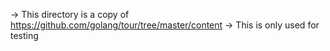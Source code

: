 
-> This directory is a copy of https://github.com/golang/tour/tree/master/content
-> This is only used for testing
